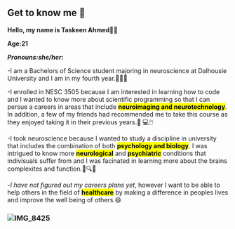 ## Get to know me 👋

**Hello, my name is Taskeen Ahmed**👩‍🔬

**Age:21**

***Pronouns:she/her:***

-I am a Bachelors of Science student majoring in neuroscience at Dalhousie University and I am in my fourth year.📖👩‍🔬

-I enrolled in NESC 3505 because I am interested in learning how to code and I wanted to know more about scientific programming so that I can persue a careers in areas that include **<mark>neuroimaging and neurotechnology<mark>**. In addition, a few of my friends had recommended me to take this course as they enjoyed taking it in their previous years.🥼 💻🖱️

-I took neuroscience because I wanted to study a discipline in university that includes the combination of both **<mark>psychology and biology<mark>**. I was intrigued to know more **<mark>neurological<mark>** and **<mark>psychiatric<mark>** conditions that indivisuals suffer from and I was facinated in learning more about the brains complexites and function.💊🔍🧠

-*I have not figured out my careers plans yet*, however I want to be able to help others in the field of **<mark>healthcare<mark>** by making a difference in peoples lives and improve the well being of others.😄
### ![IMG_8425](https://github.com/user-attachments/assets/9e5a1361-bae7-4d44-8390-35e108265704)


<!--
**TaskeenAhmed1234/TaskeenAhmed1234** is a ✨ _special_ ✨ repository because its `README.md` (this file) appears on your GitHub profile.

Here are some ideas to get you started:

- 🔭 I’m currently working on ...
- 🌱 I’m currently learning ...
- 👯 I’m looking to collaborate on ...
- 🤔 I’m looking for help with ...
- 💬 Ask me about ...
- 📫 How to reach me: ...
- 😄 Pronouns: ...
- ⚡ Fun fact: ...
-->
